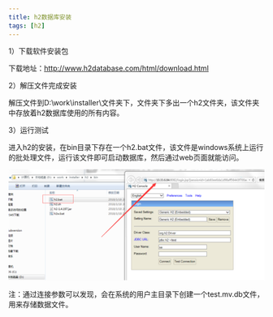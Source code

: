 ```yaml
---
title: h2数据库安装
tags: [h2]
---
```


1）下载软件安装包

下载地址：http://www.h2database.com/html/download.html

2）解压文件完成安装

解压文件到D:\work\installer\文件夹下，文件夹下多出一个h2文件夹，该文件夹中存放着h2数据库使用的所有内容。

3）运行测试

进入h2的安装，在bin目录下存在一个h2.bat文件，该文件是windows系统上运行的批处理文件，运行该文件即可启动数据库，然后通过web页面就能访问。

![](/images/database/h2/h2-bat-start.png)

注：通过连接参数可以发现，会在系统的用户主目录下创建一个test.mv.db文件，用来存储数据文件。